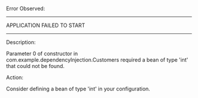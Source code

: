 Error Observed:


***************************
APPLICATION FAILED TO START
***************************

Description:

Parameter 0 of constructor in com.example.dependencyInjection.Customers required a bean of type 'int' that could not be found.


Action:

Consider defining a bean of type 'int' in your configuration.
